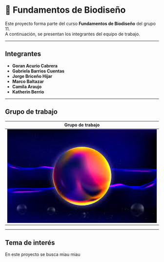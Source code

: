 # 🧬 Fundamentos de Biodiseño

Este proyecto forma parte del curso **Fundamentos de Biodiseño** del grupo 11.  
A continuación, se presentan los integrantes del equipo de trabajo.

---

##  Integrantes

- **Goran Acurio Cabrera**  
- **Gabriela Barrios Cuentas**
- **Jorge Briceño Hijar**
- **Marco Baltazar**
- **Camila Araujo**
- **Katherin Berrio**

---

## Grupo de trabajo

| Grupo de trabajo|
|--------------|
| <img src="Imagenes/minecfraft.jpg" alt="foto" width="800"/> |

---

## Tema de interés

En este proyecto se busca miau miau
